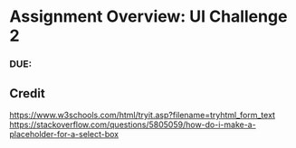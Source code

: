 # Assignment Overview: UI Challenge 2
### DUE:

## Credit
https://www.w3schools.com/html/tryit.asp?filename=tryhtml_form_text
https://stackoverflow.com/questions/5805059/how-do-i-make-a-placeholder-for-a-select-box

